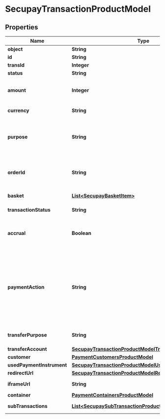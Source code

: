 
# SecupayTransactionProductModel

## Properties
Name | Type | Description | Notes
------------ | ------------- | ------------- | -------------
**object** | **String** | Product name | 
**id** | **String** | ID of instance | 
**transId** | **Integer** | Transaction identifier | 
**status** | **String** | Transaction status | 
**amount** | **Integer** | Total amount of payment in cents (or the smallest cash unit of the relevant currency) | 
**currency** | **String** | ISO 4217 code of currency, eg EUR for Euro. | 
**purpose** | **String** | The purpose of the payment. This is the later assignment of the payment is for example on the account statement of the buyer. | 
**orderId** | **String** | Specifying an order number. Depending on the contract setting, this must be unique for each payment. | 
**basket** | [**List&lt;SecupayBasketItem&gt;**](SecupayBasketItem.md) | A list of items that are being purchased. | 
**transactionStatus** | **String** | Transaction status (number) | 
**accrual** | **Boolean** | Indicates whether the payment is locked for pay-out (TRUE) or not (FALSE). Standard value here is FALSE. | 
**paymentAction** | **String** | Specifies whether a pre-authorization (\&quot;authorization\&quot;) or instant payment ( \&quot;sale\&quot;) is to be performed. Standard value here is \&quot;sale\&quot;. The collection of the pre-authorized payment is made with the \&quot;capture\&quot; command. | 
**transferPurpose** | **String** | The purpose the payer needs to use for his transfer | 
**transferAccount** | [**SecupayTransactionProductModelTransferAccount**](SecupayTransactionProductModelTransferAccount.md) |  | 
**customer** | [**PaymentCustomersProductModel**](PaymentCustomersProductModel.md) | The customer object | 
**usedPaymentInstrument** | [**SecupayTransactionProductModelUsedPaymentInstrument**](SecupayTransactionProductModelUsedPaymentInstrument.md) |  | 
**redirectUrl** | [**SecupayTransactionProductModelRedirectUrl**](SecupayTransactionProductModelRedirectUrl.md) |  | 
**iframeUrl** | **String** | The url of the payment checkout iframe | 
**container** | [**PaymentContainersProductModel**](PaymentContainersProductModel.md) | The container object | 
**subTransactions** | [**List&lt;SecupaySubTransactionProductModel&gt;**](SecupaySubTransactionProductModel.md) | A list of sub-transactions (for mixed basket) | 



